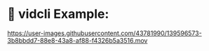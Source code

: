 # **🍿 vidcli Example:**

https://user-images.githubusercontent.com/43781990/139596573-3b8bbdd7-88e8-43a8-af88-f4326b5a3516.mov
